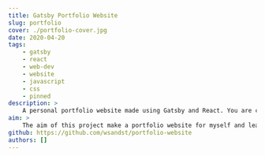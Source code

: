 ```yaml
---
title: Gatsby Portfolio Website
slug: portfolio
cover: ./portfolio-cover.jpg
date: 2020-04-20
tags:
    - gatsby
    - react
    - web-dev
    - website
    - javascript
    - css
    - pinned
description: >
    A personal portfolio website made using Gatsby and React. You are currently viewing the website. Very fast due to Gatsby and a ton of optimization.
aim: >
    The aim of this project make a portfolio website for myself and learn about Gatsby (using React), a modern website framework.
github: https://github.com/wsandst/portfolio-website
authors: []
---
```

